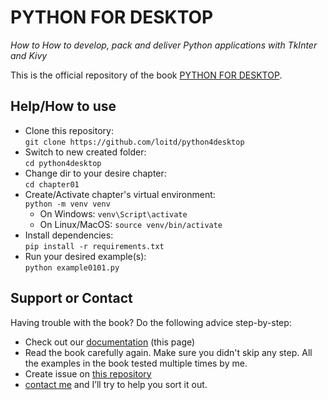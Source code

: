 # PYTHON FOR DESKTOP
_How to How to develop, pack and deliver Python applications with TkInter and Kivy_

This is the official repository of the book [PYTHON FOR DESKTOP](https://www.amazon.com/dp/B08KYF5LZT).

## Help/How to use
- Clone this repository:  
`git clone https://github.com/loitd/python4desktop`
- Switch to new created folder:  
`cd python4desktop`  
- Change dir to your desire chapter:  
`cd chapter01`  
- Create/Activate chapter's virtual environment:  
`python -m venv venv`  
    - On Windows: `venv\Script\activate`  
    - On Linux/MacOS: `source venv/bin/activate`  
- Install dependencies:  
`pip install -r requirements.txt`  
- Run your desired example(s):  
`python example0101.py`

## Support or Contact

Having trouble with the book? Do the following advice step-by-step:   
- Check out our [documentation](https://github.com/loitd/python4desktop/) (this page)  
- Read the book carefully again. Make sure you didn't skip any step. All the examples in the book tested multiple times by me.  
- Create issue on [this repository]((https://github.com/loitd/python4desktop/))
- [contact me](loitranduc@gmail.com) and I’ll try to help you sort it out.
